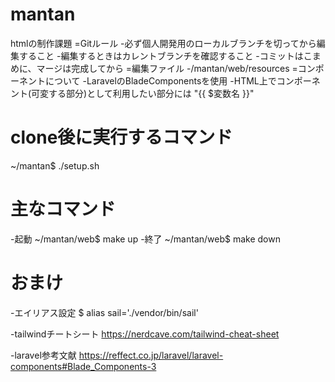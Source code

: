 # mantan
htmlの制作課題
=Gitルール
-必ず個人開発用のローカルブランチを切ってから編集すること
-編集するときはカレントブランチを確認すること
-コミットはこまめに、マージは完成してから
=編集ファイル
-/mantan/web/resources
=コンポーネントについて
-LaravelのBladeComponentsを使用
-HTML上でコンポーネント(可変する部分)として利用したい部分には "{{ $変数名 }}"


# clone後に実行するコマンド
~/mantan$ ./setup.sh


# 主なコマンド
-起動
~/mantan/web$ make up
-終了
~/mantan/web$ make down


# おまけ
-エイリアス設定
$ alias sail='./vendor/bin/sail'

-tailwindチートシート
https://nerdcave.com/tailwind-cheat-sheet

-laravel参考文献
https://reffect.co.jp/laravel/laravel-components#Blade_Components-3